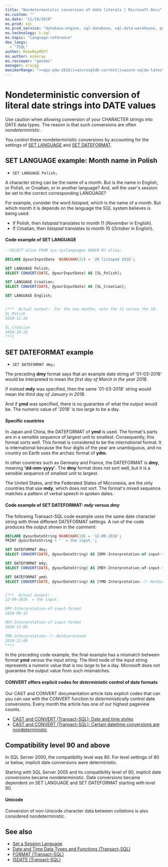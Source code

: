 ```yaml
---
title: "Nondeterministic conversion of date literals | Microsoft Docs"
ms.custom: ""
ms.date: "11/19/2018"
ms.prod: sql
ms.prod_service: "database-engine, sql-database, sql-data-warehouse, pdw"
ms.technology: t-sql
ms.topic: "language-reference"
dev_langs: 
  - "TSQL"
author: MikeRayMSFT
ms.author: mikeray
ms.reviewer: "genemi"
manager: craigg
monikerRange: ">=aps-pdw-2016||=azuresqldb-current||=azure-sqldw-latest||>=sql-server-2016||=sqlallproducts-allversions||>=sql-server-linux-2017||=azuresqldb-mi-current"
---
```

# Nondeterministic conversion of literal date strings into DATE values

Use caution when allowing conversion of your CHARACTER strings into DATE data types. The reason is that such conversions are often _nondeterministic_.

You control these nondeterministic conversions by accounting for the settings of [SET LANGUAGE](../statements/set-language-transact-sql.md) and [SET DATEFORMAT](../statements/set-dateformat-transact-sql.md).



## SET LANGUAGE example: Month name in Polish

- `SET LANGUAGE Polish;`

A character string can be the name of a month. But is the name in English, or Polish, or Croatian, or in another language? And, will the user's session be set to the correct corresponding LANGUAGE?

For example, consider the word _listopad_, which is the name of a month. But which month it is depends on the language the SQL system believes is being used:
- If Polish, then _listopad_ translates to month 11 (_November_ in English).
- If Croatian, then _listopad_ translates to month 10 (_October_ in English).

#### Code example of SET LANGUAGE

```sql
--SELECT alias FROM sys.syslanguages ORDER BY alias;

DECLARE @yourInputDate  NVARCHAR(32) = '28 listopad 2018';

SET LANGUAGE Polish;
SELECT CONVERT(DATE, @yourInputDate) AS [SL_Polish];

SET LANGUAGE Croatian;
SELECT CONVERT(DATE, @yourInputDate) AS [SL_Croatian];

SET LANGUAGE English;


/***  Actual output:  For the two months, note the 11 versus the 10.
SL_Polish
2018-11-28

SL_Croatian
2018-10-28
***/
```



## SET DATEFORMAT example

- `SET DATEFORMAT dmy;`

The preceding **dmy** format says that an example date string of '01-03-2018' would be interpreted to mean _the first day of March in the year 2018_.

If instead **mdy** was specified, then the same '01-03-2018' string would mean _the third day of January in 2018_.

And if **ymd** was specified, there is no guarantee of what the output would be. The numeric value of '2018' is too large to be a day.
<!--
The preceding claim of "no guarantee" might be incorrect, in the minds of the SQL query engine Developer team??
-->

#### Specific countries

In Japan and China, the DATEFORMAT of **ymd** is used. The format's parts are in a sensible sequence of largest unit to smallest. Consequently, this format sorts well. This format is considered to be the _international_ format. It is international because the four digits of the year are unambiguous, and no country on Earth uses the archaic format of **ydm**.

In other countries such as Germany and France, the DATEFORMAT is **dmy**, meaning **'dd-mm-yyyy'**. The **dmy** format does not sort well, but it is a sensible sequence of smallest unit to largest.

The United States, and the Federated States of Micronesia, are the only countries that use **mdy**, which does not sort. The format's mixed sequence matches a pattern of verbal speech in spoken dates.

#### Code example of SET DATEFORMAT: *mdy* versus *dmy*

The following Transact-SQL code example uses the same date character string with three different DATEFORMAT settings. A run of the code produces the output shown in the comment:

```sql
DECLARE @yourDateString NVARCHAR(10) = '12-09-2018';
PRINT @yourDateString + '  = the input.';

SET DATEFORMAT dmy;
SELECT CONVERT(DATE, @yourDateString) AS [DMY-Interpretation-of-input-format];

SET DATEFORMAT mdy;
SELECT CONVERT(DATE, @yourDateString) AS [MDY-Interpretation-of-input-format];

SET DATEFORMAT ymd;
SELECT CONVERT(DATE, @yourDateString) AS [YMD-Interpretation--?--NotGuaranteed];


/***  Actual output:
12-09-2018  = the input.

DMY-Interpretation-of-input-format
2018-09-12

MDY-Interpretation-of-input-format
2018-12-09

YMD-Interpretation--?--NotGuaranteed
2018-12-09
***/
```

In the preceding code example, the final example has a mismatch between format **ymd** versus the input string. The third node of the input string represents a numeric value that is too large to be a day. Microsoft does not guarantee the output value from such mismatches.

#### CONVERT offers explicit codes for _deterministic_ control of date formats

Our CAST and CONVERT documentation article lists explicit codes that can you can use with the CONVERT function to _deterministically_ control date conversions. Every month the article has one of our highest pageview counts.

- [CAST and CONVERT (Transact-SQL): Date and time styles](../functions/cast-and-convert-transact-sql.md#date-and-time-styles)
- [CAST and CONVERT (Transact-SQL): Certain datetime conversions are nondeterministic](../functions/cast-and-convert-transact-sql.md#certain-datetime-conversions-are-nondeterministic)



## Compatibility level 90 and above

In SQL Server 2000, the compatibility level was 80. For level settings of 80 or below, implicit date conversions were deterministic.

Starting with SQL Server 2005 and its compatibility level of 90, implicit date conversions became nondeterministic. Date conversions became dependent on SET LANGUAGE and SET DATEFORMAT starting with level 90.

#### Unicode

<!-- The next live sentence needs an explanatory example!  N'??'.
-->
Conversion of non-Unicode character data between collations is also considered nondeterministic.



## See also

- [Set a Session Language](../../relational-databases/collations/set-a-session-language.md)
- [Date and Time Data Types and Functions (Transact-SQL)](../functions/date-and-time-data-types-and-functions-transact-sql.md)
- [FORMAT (Transact-SQL)](../functions/format-transact-sql.md)
- [ISDATE (Transact-SQL)](../functions/isdate-transact-sql.md)



<!--
This new article is linked-to by the following articles (at least initially on 2018/11/19).....
...
* docs/relational-databases/views/create-indexed-views.md
* docs/relational-databases/indexes/indexes-on-computed-columns.md
* docs/t-sql/functions/cast-and-convert-transact-sql.md
...
As a reaction to public PR 1279, this approach of creating a new article to link to is a better alternative than a docs/includes/ approach.
GeneMi (MightyPen), 2018/11/19
-->

